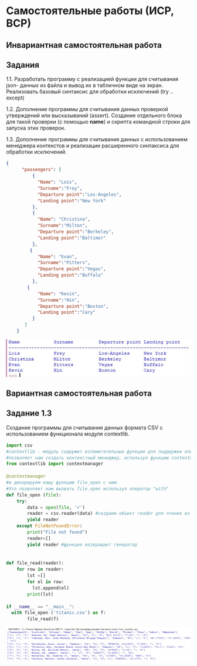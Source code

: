 # Самостоятельные работы (ИСР, ВСР)
## Инвариантная самостоятельная работа
## Задания
1.1. Разработать программу с реализацией функции для считывания json- данных из файла и вывод их в табличном виде на экран. Реализовать базовый синтаксис для обработки исключений (try .. except)

1.2. Дополнение программы для считывания данных проверкой утверждений или высказываний (assert). Создание отдельного блока для такой проверки (с помощью __name__) и скрипта командной строки для запуска этих проверок.

1.3. Дополнение программы для считывания данных с использованием менеджера контекстов и реализации расширенного синтаксиса для обработки исключений.

```json
{
	  "passengers": [
	      {
	        "Name": "Lois",
	        "Surname":"Frey",
            "Departure point":"Los-Angeles",
            "Landing point":"New York"
	      },
	      {
	        "Name": "Christina",
	        "Surname":"Milton",
            "Departure point":"Berkeley",
            "Landing point":"Baltimor"
	      },
	     {
	        "Name": "Evan",
	        "Surname":"Pitters",
            "Departure point":"Vegas",
            "Landing point":"Buffalo"
	      },
        {
	        "Name": "Kevin",
	        "Surname":"Hin",
            "Departure point":"Boston",
            "Landing point":"Cary"
	      }
	   ]
	}
```

![таблица](https://github.com/python-advance/sem5-exceptions-arinasaf11/blob/master/ISR/table.jpg?raw=true)

## Вариантная самостоятельная работа
## Задание 1.3
Создание программы для считывания данных формата CSV c использованием функционала модуля contextlib.

```python
import csv
#contextlib - модуль содержит вспомогательные функции для поддержки оператора with
#позволяет нам создать контекстный менеджер, используя функцию contextmanager в качестве декоратора. 
from contextlib import contextmanager

@contextmanager 
#и декорируем нашу функцию file_open с ним. 
#Это позволяет нам вызвать file_open используя оператор "with"
def file_open (file):
    try:
        data = open(file, 'r')
        reader = csv.reader(data) #создаем объект reader для чтения из файла
        yield reader
    except FileNotFoundError:
        print("File not found")
        reader=[]
        yield reader #функция возвращает генератор

 
def file_read(reader):
    for row in reader:
        lst =[]
        for el in row:
          lst.append(el)
        print(lst)

if __name__ == "__main__":
  with file_open ('titanic.csv') as f:
        file_read(f)
```
![вывод_данных](https://github.com/python-advance/sem5-exceptions-arinasaf11/blob/master/IVR/titanic.jpg?raw=true)
